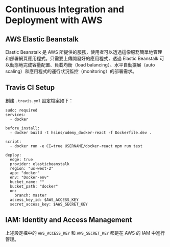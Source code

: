 # Continuous Integration and Deployment with AWS

## AWS Elastic Beanstalk

Elastic Beanstalk 是 AWS 所提供的服務，使用者可以透過這像服務簡單地管理和部署網頁應用程式。只需要上傳開發好的應用程式，透過 Elastic Beanstalk 可以動態地完成容量配置、負載均衡（load balancing）、水平自動擴展（auto scaling）和應用程式的運行狀況監控（monitoring）的部署需求。

## Travis CI Setup

創建 `.travis.yml` 設定檔案如下：

```
sudo: required
services:
  - docker

before_install:
  - docker build -t hsins/udemy_docker-react -f Dockerfile.dev .

script:
  - docker run -e CI=true USERNAME/docker-react npm run test

deploy:
  edge: true
  provider: elasticbeanstalk
  region: "us-west-2"
  app: "docker"
  env: "Docker-env"
  bucket_name: ""
  bucket_path: "docker"
  on:
    branch: master
  access_key_id: $AWS_ACCESS_KEY
  secret_access_key: $AWS_SECRET_KEY
```

## IAM: Identity and Access Management

上述設定檔中的 `AWS_ACCESS_KEY` 和 `AWS_SECRET_KEY` 都是在 AWS 的 IAM 中進行管理。